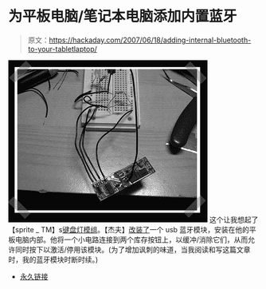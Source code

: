 # 为平板电脑/笔记本电脑添加内置蓝牙

> 原文：<https://hackaday.com/2007/06/18/adding-internal-bluetooth-to-your-tabletlaptop/>

![](img/25e5e067d98df8ef9e7b8577dc1e1cfb.png)
这个让我想起了【sprite _ TM】s[键盘灯模组](http://www.hackaday.com/2006/10/30/thinkpad-style-keyboard-light/)。【杰夫】[改装了](http://www.warrantyvoidifremoved.com/internal-bluetooth)一个 usb 蓝牙模块，安装在他的平板电脑内部。他将一个小电路连接到两个库存按钮上，以缓冲/消除它们，从而允许同时按下以激活/停用该模块。(为了增加讽刺的味道，当我阅读和写这篇文章时，我的蓝牙模块时断时续。)

*   [永久链接](http://www.warrantyvoidifremoved.com/internal-bluetooth)
